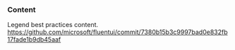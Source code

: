 ### Content

Legend best practices content.
https://github.com/microsoft/fluentui/commit/7380b15b3c9997bad0e832fb17fade1b9db45aaf
